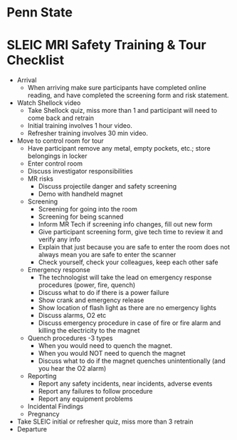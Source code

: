 # Penn State
# SLEIC MRI Safety Training & Tour Checklist

- Arrival
	- When arriving make sure participants have completed online reading, and have completed the screening form and risk statement.
- Watch Shellock video 
	- Take Shellock quiz, miss more than 1 and participant will need to come back and retrain
	- Initial training involves 1 hour video.
	- Refresher training involves 30 min video.
- Move to control room for tour
	- Have participant remove any metal, empty pockets, etc.; store belongings in locker
	- Enter control room
	- Discuss investigator responsibilities
	- MR risks
		- Discuss projectile danger and safety screening
		- Demo with handheld magnet
	- Screening
		- Screening for going into the room 
		- Screening for being scanned
		- Inform MR Tech if screening info changes, fill out new form
		- Give participant screening form, give tech time to review it and verify any info
		- Explain that just because you are safe to enter the room does not always mean you are safe to enter the scanner
		- Check yourself, check your colleagues, keep each other safe
	- Emergency response
		- The technologist will take the lead on emergency response procedures (power, fire, quench)
		- Discuss what to do if there is a power failure
		- Show crank and emergency release
		- Show location of flash light as there are no emergency lights
		- Discuss alarms, O2 etc
		- Discuss emergency procedure in case of fire or fire alarm and killing the electricity to the magnet
	- Quench procedures -3 types
		- When you would need to quench the magnet.  
		- When you would NOT need to quench the magnet
		- Discuss what to do if the magnet quenches unintentionally (and you hear the O2 alarm)
	- Reporting 
		- Report any safety incidents, near incidents, adverse events
		- Report any failures to follow procedure
		- Report any equipment problems
	- Incidental Findings
	- Pregnancy
- Take SLEIC initial or refresher quiz, miss more than 3 retrain
- Departure
